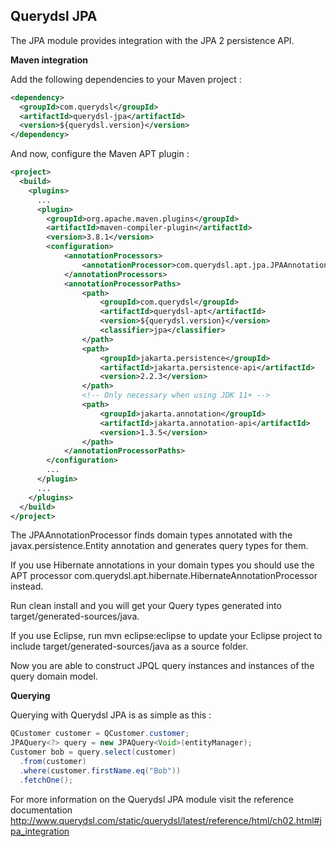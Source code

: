 ## Querydsl JPA

The JPA module provides integration with the JPA 2 persistence API.

**Maven integration**

 Add the following dependencies to your Maven project :

```XML
<dependency>
  <groupId>com.querydsl</groupId>
  <artifactId>querydsl-jpa</artifactId>
  <version>${querydsl.version}</version>
</dependency>
```

And now, configure the Maven APT plugin :

```XML
<project>
  <build>
    <plugins>
      ...
      <plugin>
        <groupId>org.apache.maven.plugins</groupId>
        <artifactId>maven-compiler-plugin</artifactId>
        <version>3.8.1</version>
        <configuration>
            <annotationProcessors>
                <annotationProcessor>com.querydsl.apt.jpa.JPAAnnotationProcessor</annotationProcessor>
            </annotationProcessors>
            <annotationProcessorPaths>
                <path>
                    <groupId>com.querydsl</groupId>
                    <artifactId>querydsl-apt</artifactId>
                    <version>${querydsl.version}</version>
                    <classifier>jpa</classifier>
                </path>
                <path>
                    <groupId>jakarta.persistence</groupId>
                    <artifactId>jakarta.persistence-api</artifactId>
                    <version>2.2.3</version>
                </path>
                <!-- Only necessary when using JDK 11+ -->
                <path>
                    <groupId>jakarta.annotation</groupId>
                    <artifactId>jakarta.annotation-api</artifactId>
                    <version>1.3.5</version>
                </path>
            </annotationProcessorPaths>
        </configuration>
        ...
      </plugin>
      ...
    </plugins>
  </build>
</project>
```

The JPAAnnotationProcessor finds domain types annotated with the javax.persistence.Entity annotation and generates query types for them.

If you use Hibernate annotations in your domain types you should use the APT processor com.querydsl.apt.hibernate.HibernateAnnotationProcessor instead.

Run clean install and you will get your Query types generated into target/generated-sources/java.

If you use Eclipse, run mvn eclipse:eclipse to update your Eclipse project to include target/generated-sources/java as a source folder.

Now you are able to construct JPQL query instances and instances of the query domain model.     

**Querying**

Querying with Querydsl JPA is as simple as this :

```JAVA
QCustomer customer = QCustomer.customer;
JPAQuery<?> query = new JPAQuery<Void>(entityManager);
Customer bob = query.select(customer)
  .from(customer)
  .where(customer.firstName.eq("Bob"))
  .fetchOne();
```

For more information on the Querydsl JPA module visit the reference documentation http://www.querydsl.com/static/querydsl/latest/reference/html/ch02.html#jpa_integration
